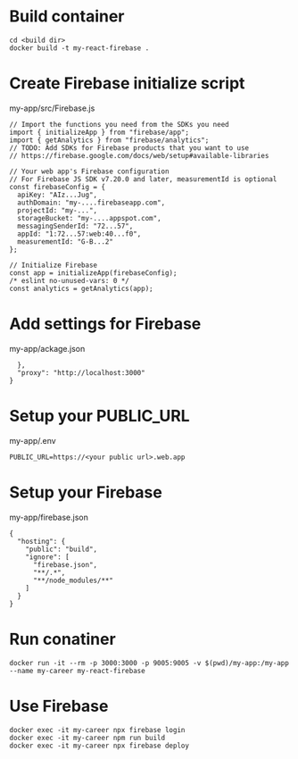 # Build container

```
cd <build dir>
docker build -t my-react-firebase .
```

# Create Firebase initialize script
my-app/src/Firebase.js
```
// Import the functions you need from the SDKs you need
import { initializeApp } from "firebase/app";
import { getAnalytics } from "firebase/analytics";
// TODO: Add SDKs for Firebase products that you want to use
// https://firebase.google.com/docs/web/setup#available-libraries

// Your web app's Firebase configuration
// For Firebase JS SDK v7.20.0 and later, measurementId is optional
const firebaseConfig = {
  apiKey: "AIz...Jug",
  authDomain: "my-....firebaseapp.com",
  projectId: "my-...",
  storageBucket: "my-....appspot.com",
  messagingSenderId: "72...57",
  appId: "1:72...57:web:40...f0",
  measurementId: "G-B...2"
};

// Initialize Firebase
const app = initializeApp(firebaseConfig);
/* eslint no-unused-vars: 0 */
const analytics = getAnalytics(app);
```

# Add settings for Firebase
my-app/ackage.json
```
  },
  "proxy": "http://localhost:3000"
}
```

# Setup your PUBLIC_URL
my-app/.env
```
PUBLIC_URL=https://<your public url>.web.app
```

# Setup your Firebase
my-app/firebase.json
```
{
  "hosting": {
    "public": "build",
    "ignore": [
      "firebase.json",
      "**/.*",
      "**/node_modules/**"
    ]
  }
}
```

# Run conatiner
```
docker run -it --rm -p 3000:3000 -p 9005:9005 -v $(pwd)/my-app:/my-app --name my-career my-react-firebase
```

# Use Firebase
```
docker exec -it my-career npx firebase login
docker exec -it my-career npm run build
docker exec -it my-career npx firebase deploy
```